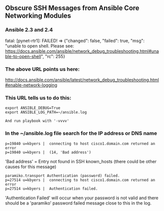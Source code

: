 ## Obscure SSH Messages from Ansible Core Networking Modules

### Ansible 2.3 and 2.4

fatal: [pynet-rtr1]: FAILED! => {"changed": false, "failed": true, "msg": "unable to open shell. Please see: https://docs.ansible.com/ansible/network_debug_troubleshooting.html#unable-to-open-shell", "rc": 255}

### The above URL points us here:

http://docs.ansible.com/ansible/latest/network_debug_troubleshooting.html#enable-network-logging

### This URL tells us to do this:

    export ANSIBLE_DEBUG=True
    export ANSIBLE_LOG_PATH=~/ansible.log

    And run playbook with '-vvvv'


### In the ~/ansible.log file search for the IP address or DNS name

    p=19840 u=kbyers |  connecting to host cisco1.domain.com returned an error
    p=19840 u=kbyers |  (14, 'Bad address')
    
'Bad address' = Entry not found in SSH known_hosts (there could be other causes for this message)

    paramiko.transport Authentication (password) failed.
    p=27514 u=kbyers |  connecting to host cisco1.domain.com returned an error
    p=27514 u=kbyers |  Authentication failed.

'Authentication Failed' will occur when your password is not valid and there should be a 'paramiko' password failed message close to this in the log.
